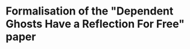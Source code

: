 Formalisation of the "Dependent Ghosts Have a Reflection For Free" paper
========================================================================
